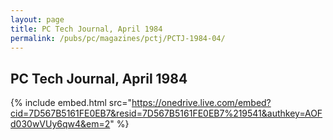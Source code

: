 ```yaml
---
layout: page
title: PC Tech Journal, April 1984
permalink: /pubs/pc/magazines/pctj/PCTJ-1984-04/
---
```


PC Tech Journal, April 1984
---------------------------

{% include embed.html src="https://onedrive.live.com/embed?cid=7D567B5161FE0EB7&resid=7D567B5161FE0EB7%219541&authkey=AOFd030wVUy6qw4&em=2" %}
